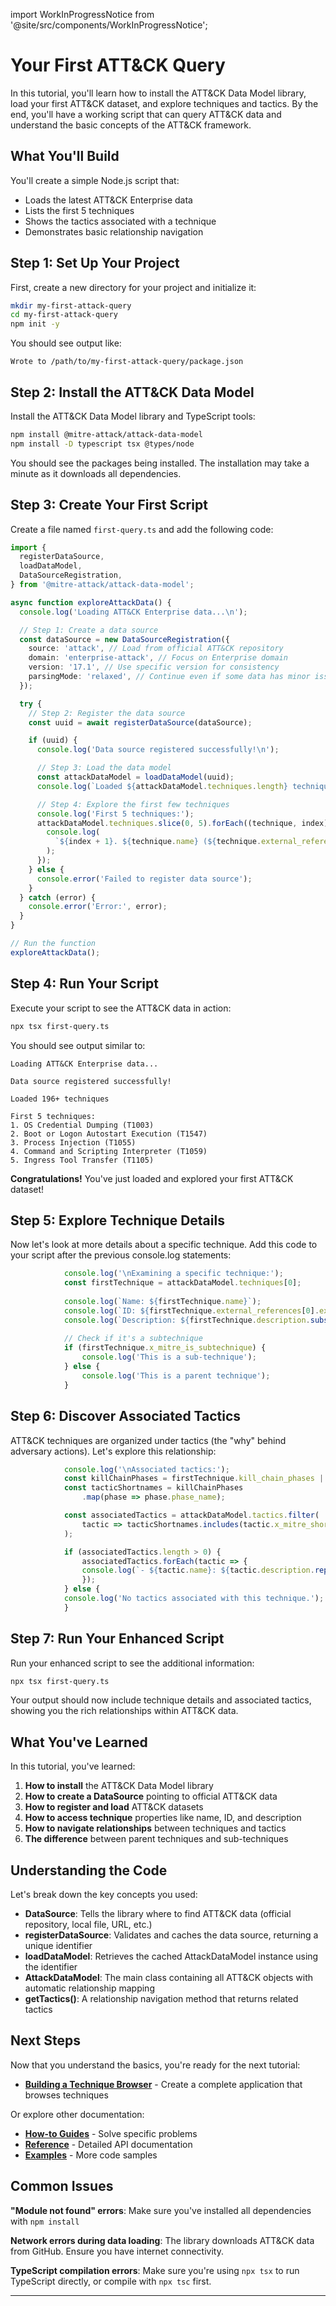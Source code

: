 import WorkInProgressNotice from '@site/src/components/WorkInProgressNotice';

# Your First ATT&CK Query

<WorkInProgressNotice />

In this tutorial, you'll learn how to install the ATT&CK Data Model library, load your first ATT&CK dataset, and explore techniques and tactics. By the end, you'll have a working script that can query ATT&CK data and understand the basic concepts of the ATT&CK framework.

## What You'll Build

You'll create a simple Node.js script that:

- Loads the latest ATT&CK Enterprise data
- Lists the first 5 techniques
- Shows the tactics associated with a technique
- Demonstrates basic relationship navigation

## Step 1: Set Up Your Project

First, create a new directory for your project and initialize it:

```bash
mkdir my-first-attack-query
cd my-first-attack-query
npm init -y
```

You should see output like:

```shell
Wrote to /path/to/my-first-attack-query/package.json
```

## Step 2: Install the ATT&CK Data Model

Install the ATT&CK Data Model library and TypeScript tools:

```bash
npm install @mitre-attack/attack-data-model
npm install -D typescript tsx @types/node
```

You should see the packages being installed. The installation may take a minute as it downloads all dependencies.

## Step 3: Create Your First Script

Create a file named `first-query.ts` and add the following code:

```typescript
import {
  registerDataSource,
  loadDataModel,
  DataSourceRegistration,
} from '@mitre-attack/attack-data-model';

async function exploreAttackData() {
  console.log('Loading ATT&CK Enterprise data...\n');

  // Step 1: Create a data source
  const dataSource = new DataSourceRegistration({
    source: 'attack', // Load from official ATT&CK repository
    domain: 'enterprise-attack', // Focus on Enterprise domain
    version: '17.1', // Use specific version for consistency
    parsingMode: 'relaxed', // Continue even if some data has minor issues
  });

  try {
    // Step 2: Register the data source
    const uuid = await registerDataSource(dataSource);

    if (uuid) {
      console.log('Data source registered successfully!\n');

      // Step 3: Load the data model
      const attackDataModel = loadDataModel(uuid);
      console.log(`Loaded ${attackDataModel.techniques.length} techniques\n`);

      // Step 4: Explore the first few techniques
      console.log('First 5 techniques:');
      attackDataModel.techniques.slice(0, 5).forEach((technique, index) => {
        console.log(
          `${index + 1}. ${technique.name} (${technique.external_references[0].external_id})`,
        );
      });
    } else {
      console.error('Failed to register data source');
    }
  } catch (error) {
    console.error('Error:', error);
  }
}

// Run the function
exploreAttackData();
```

## Step 4: Run Your Script

Execute your script to see the ATT&CK data in action:

```bash
npx tsx first-query.ts
```

You should see output similar to:

```shell
Loading ATT&CK Enterprise data...

Data source registered successfully!

Loaded 196+ techniques

First 5 techniques:
1. OS Credential Dumping (T1003)
2. Boot or Logon Autostart Execution (T1547)
3. Process Injection (T1055)
4. Command and Scripting Interpreter (T1059)
5. Ingress Tool Transfer (T1105)
```

**Congratulations!** You've just loaded and explored your first ATT&CK dataset!

## Step 5: Explore Technique Details

Now let's look at more details about a specific technique. Add this code to your script after the previous console.log statements:

```typescript
            console.log('\nExamining a specific technique:');
            const firstTechnique = attackDataModel.techniques[0];
            
            console.log(`Name: ${firstTechnique.name}`);
            console.log(`ID: ${firstTechnique.external_references[0].external_id}`);
            console.log(`Description: ${firstTechnique.description.substring(0, 100)}...`);
            
            // Check if it's a subtechnique
            if (firstTechnique.x_mitre_is_subtechnique) {
                console.log('This is a sub-technique');
            } else {
                console.log('This is a parent technique');
            }
```

## Step 6: Discover Associated Tactics

ATT&CK techniques are organized under tactics (the "why" behind adversary actions). Let's explore this relationship:

```typescript
            console.log('\nAssociated tactics:');
            const killChainPhases = firstTechnique.kill_chain_phases || [];
            const tacticShortnames = killChainPhases
                .map(phase => phase.phase_name);

            const associatedTactics = attackDataModel.tactics.filter(
                tactic => tacticShortnames.includes(tactic.x_mitre_shortname)
            );

            if (associatedTactics.length > 0) {
                associatedTactics.forEach(tactic => {
                console.log(`- ${tactic.name}: ${tactic.description.replace(/\n/g, ' ').substring(0, 60)}...`);
                });
            } else {
            console.log('No tactics associated with this technique.');
            }
```

## Step 7: Run Your Enhanced Script

Run your enhanced script to see the additional information:

```bash
npx tsx first-query.ts
```

Your output should now include technique details and associated tactics, showing you the rich relationships within ATT&CK data.

## What You've Learned

In this tutorial, you've learned:

1. **How to install** the ATT&CK Data Model library
2. **How to create a DataSource** pointing to official ATT&CK data
3. **How to register and load** ATT&CK datasets
4. **How to access technique** properties like name, ID, and description
5. **How to navigate relationships** between techniques and tactics
6. **The difference** between parent techniques and sub-techniques

## Understanding the Code

Let's break down the key concepts you used:

- **DataSource**: Tells the library where to find ATT&CK data (official repository, local file, URL, etc.)
- **registerDataSource**: Validates and caches the data source, returning a unique identifier
- **loadDataModel**: Retrieves the cached AttackDataModel instance using the identifier
- **AttackDataModel**: The main class containing all ATT&CK objects with automatic relationship mapping
- **getTactics()**: A relationship navigation method that returns related tactics

## Next Steps

Now that you understand the basics, you're ready for the next tutorial:

- **[Building a Technique Browser](./technique-browser)** - Create a complete application that browses techniques

Or explore other documentation:

- **[How-to Guides](../how-to-guides/)** - Solve specific problems
- **[Reference](../../api/)** - Detailed API documentation
- **[Examples](https://github.com/mitre-attack/attack-data-model/tree/main/examples)** - More code samples

## Common Issues

**"Module not found" errors**: Make sure you've installed all dependencies with `npm install`

**Network errors during data loading**: The library downloads ATT&CK data from GitHub. Ensure you have internet connectivity.

**TypeScript compilation errors**: Make sure you're using `npx tsx` to run TypeScript directly, or compile with `npx tsc` first.

---
